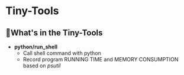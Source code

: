 # Tiny-Tools

## 👀What's in the Tiny-Tools

- **python/run_shell**
   - Call shell command with python
   - Record program RUNNING TIME and MEMORY CONSUMPTION based on *psutil*
